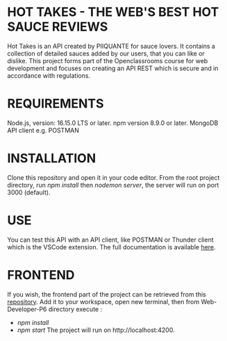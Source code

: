 # HOT TAKES - THE WEB'S BEST HOT SAUCE REVIEWS

Hot Takes is an API created by PIIQUANTE for sauce lovers. 
It contains a collection of detailed sauces added by our users, that you can like or dislike.
This project forms part of the Openclassrooms course for web development and focuses on 
creating an API REST which is secure and in accordance with regulations.  


# REQUIREMENTS

Node.js, version: 16.15.0 LTS or later.
npm version 8.9.0 or later. 
MongoDB
API client e.g. POSTMAN


# INSTALLATION

Clone this repository and open it in your code editor. From the root project directory, run *npm install* then *nodemon server*, the server will run on port 3000 (default).


# USE

You can test this API with an API client, like POSTMAN or Thunder client which is the VSCode extension. The full documentation is available [here](https://s3.eu-west-1.amazonaws.com/course.oc-static.com/projects/DWJ_FR_P6/Requirements_DW_P6.pdf).


# FRONTEND

If you wish, the frontend part of the project can be retrieved from this [repository](https://github.com/OpenClassrooms-Student-Center/Web-Developer-P6). Add it to your workspace, open new terminal, then from Web-Developer-P6 directory execute :
- *npm install*
- *npm start* 
The project will run on http://localhost:4200.